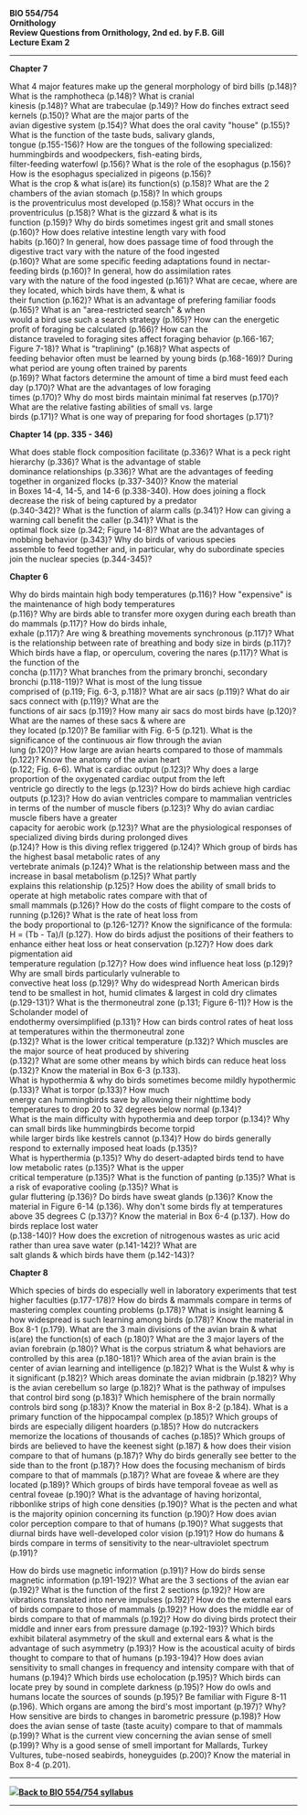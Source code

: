 **BIO 554/754**  
**Ornithology**  
**Review Questions from Ornithology, 2nd ed. by F.B. Gill**  
**Lecture Exam 2**  

* * *

**Chapter 7**

What 4 major features make up the general morphology of bird bills (p.148)?
What is the ramphotheca (p.148)? What is cranial  
kinesis (p.148)? What are trabeculae (p.149)? How do finches extract seed
kernels (p.150)? What are the major parts of the  
avian digestive system (p.154)? What does the oral cavity "house" (p.155)?
What is the function of the taste buds, salivary glands,  
tongue (p.155-156)? How are the tongues of the following specialized:
hummingbirds and woodpeckers, fish-eating birds,  
filter-feeding waterfowl (p.156)? What is the role of the esophagus (p.156)?
How is the esophagus specialized in pigeons (p.156)?  
What is the crop & what is(are) its function(s) (p.158)? What are the 2
chambers of the avian stomach (p.158)? In which groups  
is the proventriculus most developed (p.158)? What occurs in the
proventriculus (p.158)? What is the gizzard & what is its  
function (p.159)? Why do birds sometimes ingest grit and small stones (p.160)?
How does relative intestine length vary with food  
habits (p.160)? In general, how does passage time of food through the
digestive tract vary with the nature of the food ingested  
(p.160)? What are some specific feeding adaptations found in nectar-feeding
birds (p.160)? In general, how do assimilation rates  
vary with the nature of the food ingested (p.161)? What are cecae, where are
they located, which birds have them, & what is  
their function (p.162)? What is an advantage of prefering familiar foods
(p.165)? What is an "area-restricted search" & when  
would a bird use such a search strategy (p.165)? How can the energetic profit
of foraging be calculated (p.166)? How can the  
distance traveled to foraging sites affect foraging behavior (p.166-167;
Figure 7-18)? What is "traplining" (p.168)? What aspects of  
feeding behavior often must be learned by young birds (p.168-169)? During what
period are young often trained by parents  
(p.169)? What factors determine the amount of time a bird must feed each day
(p.170)? What are the advantages of low foraging  
times (p.170)? Why do most birds maintain minimal fat reserves (p.170)? What
are the relative fasting abilities of small vs. large  
birds (p.171)? What is one way of preparing for food shortages (p.171)?  


**Chapter 14 (pp. 335 - 346)**

What does stable flock composition facilitate (p.336)? What is a peck right
hierarchy (p.336)? What is the advantage of stable  
dominance relationships (p.336)? What are the advantages of feeding together
in organized flocks (p.337-340)? Know the material  
in Boxes 14-4, 14-5, and 14-6 (p.338-340). How does joining a flock decrease
the risk of being captured by a predator  
(p.340-342)? What is the function of alarm calls (p.341)? How can giving a
warning call benefit the caller (p.341)? What is the  
optimal flock size (p.342; Figure 14-8)? What are the advantages of mobbing
behavior (p.343)? Why do birds of various species  
assemble to feed together and, in particular, why do subordinate species join
the nuclear species (p.344-345)?  


**Chapter 6**

Why do birds maintain high body temperatures (p.116)? How "expensive" is the
maintenance of high body temperatures  
(p.116)? Why are birds able to transfer more oxygen during each breath than do
mammals (p.117)? How do birds inhale,  
exhale (p.117)? Are wing & breathing movements synchronous (p.117)? What is
the relationship between rate of breathing and body size in birds (p.117)?
Which birds have a flap, or operculum, covering the nares (p.117)? What is the
function of the  
concha (p.117)? What branches from the primary bronchi, secondary bronchi
(p.118-119)? What is most of the lung tissue  
comprised of (p.119; Fig. 6-3, p.118)? What are air sacs (p.119)? What do air
sacs connect with (p.119)? What are the  
functions of air sacs (p.119)? How many air sacs do most birds have (p.120)?
What are the names of these sacs & where are  
they located (p.120)? Be familiar with Fig. 6-5 (p.121). What is the
significance of the continuous air flow through the avian  
lung (p.120)? How large are avian hearts compared to those of mammals (p.122)?
Know the anatomy of the avian heart  
(p.122; Fig. 6-6). What is cardiac output (p.123)? Why does a large proportion
of the oxygenated cardiac output from the left  
ventricle go directly to the legs (p.123)? How do birds achieve high cardiac
outputs (p.123)? How do avian ventricles compare to mammalian ventricles in
terms of the number of muscle fibers (p.123)? Why do avian cardiac muscle
fibers have a greater  
capacity for aerobic work (p.123)? What are the physiological responses of
specialized diving birds during prolonged dives  
(p.124)? How is this diving reflex triggered (p.124)? Which group of birds has
the highest basal metabolic rates of any  
vertebrate animals (p.124)? What is the relationship between mass and the
increase in basal metabolism (p.125)? What partly  
explains this relationship (p.125)? How does the ability of small brids to
operate at high metabolic rates compare with that of  
small mammals (p.126)? How do the costs of flight compare to the costs of
running (p.126)? What is the rate of heat loss from  
the body proportional to (p.126-127)? Know the significance of the formula: H
= (Tb - Ta)/I (p.127). How do birds adjust the positions of their feathers to
enhance either heat loss or heat conservation (p.127)? How does dark
pigmentation aid  
temperature regulation (p.127)? How does wind influence heat loss (p.129)? Why
are small birds particularly vulnerable to  
convective heat loss (p.129)? Why do widespread North American birds tend to
be smallest in hot, humid climates & largest in cold dry climates (p.129-131)?
What is the thermoneutral zone (p.131; Figure 6-11)? How is the Scholander
model of  
endothermy oversimplified (p.131)? How can birds control rates of heat loss at
temperatures within the thermoneutral zone  
(p.132)? What is the lower critical temperature (p.132)? Which muscles are the
major source of heat produced by shivering  
(p.132)? What are some other means by which birds can reduce heat loss
(p.132)? Know the material in Box 6-3 (p.133).  
What is hypothermia & why do birds sometimes become mildly hypothermic
(p.133)? What is torpor (p.133)? How much  
energy can hummingbirds save by allowing their nighttime body temperatures to
drop 20 to 32 degrees below normal (p.134)?  
What is the main difficulty with hypothermia and deep torpor (p.134)? Why can
small birds like hummingbirds become torpid  
while larger birds like kestrels cannot (p.134)? How do birds generally
respond to externally imposed heat loads (p.135)?  
What is hyperthermia (p.135)? Why do desert-adapted birds tend to have low
metabolic rates (p.135)? What is the upper  
critical temperature (p.135)? What is the function of panting (p.135)? What is
a risk of evaporative cooling (p.135)? What is  
gular fluttering (p.136)? Do birds have sweat glands (p.136)? Know the
material in Figure 6-14 (p.136). Why don't some birds fly at temperatures
above 35 degrees C (p.137)? Know the material in Box 6-4 (p.137). How do birds
replace lost water  
(p.138-140)? How does the excretion of nitrogenous wastes as uric acid rather
than urea save water (p.141-142)? What are  
salt glands & which birds have them (p.142-143)?  


**Chapter 8**

Which species of birds do especially well in laboratory experiments that test
higher faculties (p.177-178)? How do birds & mammals compare in terms of
mastering complex counting problems (p.178)? What is insight learning & how
widespread is such learning among birds (p.178)? Know the material in Box 8-1
(p.179). What are the 3 main divisions of the avian brain & what is(are) the
function(s) of each (p.180)? What are the 3 major layers of the avian
forebrain (p.180)? What is the corpus striatum & what behaviors are controlled
by this area (p.180-181)? Which area of the avian brain is the center of avian
learning and intelligence (p.182)? What is the Wulst & why is it significant
(p.182)? Which areas dominate the avian midbrain (p.182)? Why is the avian
cerebellum so large (p.182)? What is the pathway of impulses that control bird
song (p.183)? Which hemisphere of the brain normally controls bird song
(p.183)? Know the material in Box 8-2 (p.184). What is a primary function of
the hippocampal complex (p.185)? Which groups of birds are especially diligent
hoarders (p.185)? How do nutcrackers memorize the locations of thousands of
caches (p.185)? Which groups of birds are believed to have the keenest sight
(p.187) & how does their vision compare to that of humans (p.187)? Why do
birds generally see better to the side than to the front (p.187)? How does the
focusing mechanism of birds compare to that of mammals (p.187)? What are
foveae & where are they located (p.189)? Which groups of birds have temporal
foveae as well as central foveae (p.190)? What is the advantage of having
horizontal, ribbonlike strips of high cone densities (p.190)? What is the
pecten and what is the majority opinion concerning its function (p.190)? How
does avian color perception compare to that of humans (p.190)? What suggests
that diurnal birds have well-developed color vision (p.191)? How do humans &
birds compare in terms of sensitivity to the near-ultraviolet spectrum
(p.191)?

How do birds use magnetic information (p.191)?  How do birds sense magnetic
information (p.191-192)? What are the 3 sections of the avian ear (p.192)?
What is the function of the first 2 sections (p.192)? How are vibrations
translated into nerve impulses (p.192)? How do the external ears of birds
compare to those of mammals (p.192)? How does the middle ear of birds compare
to that of mammals (p.192)? How do diving birds protect their middle and inner
ears from pressure damage (p.192-193)? Which birds exhibit bilateral asymmetry
of the skull and external ears & what is the advantage of such asymmetry
(p.193)? How is the acoustical acuity of birds thought to compare to that of
humans (p.193-194)? How does avian sensitivity to small changes in frequency
and intensity compare with that of humans (p.194)? Which birds use
echolocation (p.195)? Which birds can locate prey by sound in complete
darkness (p.195)? How do owls and humans locate the sources of sounds (p.195)?
Be familiar with Figure 8-11 (p.196). Which organs are among the bird's most
important (p.197)? Why? How sensitive are birds to changes in barometric
pressure (p.198)? How does the avian sense of taste (taste acuity) compare to
that of mammals (p.199)?  What is the current view concerning the avian sense
of smell (p.199)? Why is a good sense of smell important for Mallards, Turkey
Vultures, tube-nosed seabirds, honeyguides (p.200)? Know the material in Box
8-4 (p.201).

* * *

[![](birdicon.gif)](http://www.biology.eku.edu/ritchiso/ornitholsyl.htm)**[Back
to BIO 554/754
syllabus](http://www.biology.eku.edu/ritchiso/ornitholsyl.htm)**

* * *

